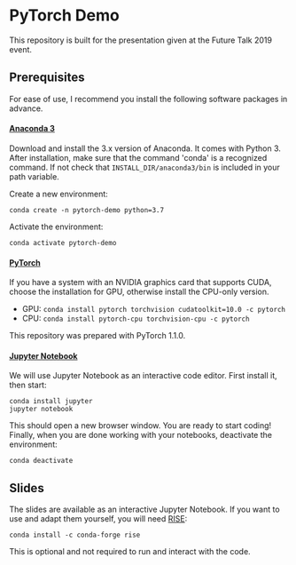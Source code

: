 # PyTorch Demo

This repository is built for the presentation given at the Future Talk 2019 event. 

## Prerequisites 

For ease of use, I recommend you install the following software packages in advance.

#### [Anaconda 3][1]

Download and install the 3.x version of Anaconda. It comes with Python 3. After installation, make sure that the command 'conda' is a recognized command. If not check that ```INSTALL_DIR/anaconda3/bin``` is included in your path variable. 

Create a new environment: 

~~~
conda create -n pytorch-demo python=3.7
~~~

Activate the environment: 
~~~
conda activate pytorch-demo
~~~

#### [PyTorch][2] 

If you have a system with an NVIDIA graphics card that supports CUDA, choose the installation for GPU, otherwise install the CPU-only version. 
- GPU: ``` conda install pytorch torchvision cudatoolkit=10.0 -c pytorch ``` 
- CPU: ``` conda install pytorch-cpu torchvision-cpu -c pytorch ``` 

This repository was prepared with PyTorch 1.1.0. 

#### [Jupyter Notebook][3] 

We will use Jupyter Notebook as an interactive code editor. First install it, then start:
~~~
conda install jupyter
jupyter notebook
~~~

This should open a new browser window. You are ready to start coding!
Finally, when you are done working with your notebooks, deactivate the environment: 
~~~ 
conda deactivate
~~~

## Slides

The slides are available as an interactive Jupyter Notebook. If you want to use and adapt them yourself, you will need [RISE][4]:
~~~
conda install -c conda-forge rise
~~~
This is optional and not required to run and interact with the code. 

[1]: https://www.anaconda.com/distribution/ "Install Anaconda"
[2]: https://pytorch.org/ "Install PyTorch"
[3]: https://jupyter.org/install.html "Install Jupyter Notebook"
[4]: https://github.com/damianavila/RISE "RISE"

